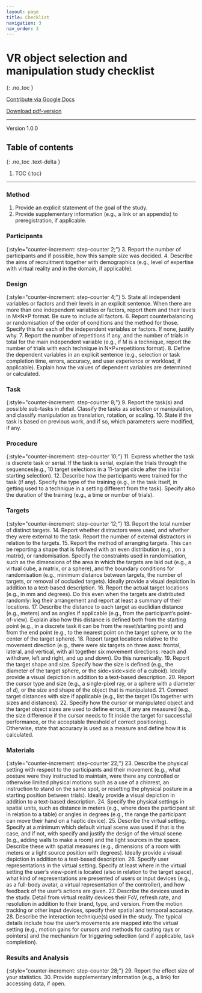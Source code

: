 ```yaml
---
layout: page
title: Checklist
navigation: 3
nav_order: 3
---
```


# VR object selection and manipulation study checklist
{: .no_toc }

[Contribute via Google Docs](https://docs.google.com/document/d/1Ny2LAe80bTIW2hjs6z-L8z8Q1i9ccTv2aGvUMJMoYPo/edit?usp=sharing)

[Download pdf-version](https://github.com/TorSalve/vrevaluation-test/releases/latest)

---

Version 1.0.0

## Table of contents
{: .no_toc .text-delta }

1. TOC
{:toc}

---

### Method
1. Provide an explicit statement of the goal of the study.
2. Provide supplementary information (e.g., a link or an appendix) to preregistration, if applicable.

### Participants

{:style="counter-increment: step-counter 2;"}
3. Report the number of participants and if possible, how this sample size was decided.
4. Describe the aims of recruitment together with demographics (e.g., level of expertise with virtual reality and in the domain, if applicable).

### Design

{:style="counter-increment: step-counter 4;"}
5. State all independent variables or factors and their levels in an explicit sentence. When there are more than one independent variables or factors, report them and their levels in M&times;N&times;P format. Be sure to include all factors.
6. Report counterbalancing or randomisation of the order of conditions and the method for those. Specify this for each of the independent variables or factors. If none, justify why.
7. Report the number of repetitions if any, and the number of trials in total for the main independent variable (e.g., if M is a technique, report the number of trials with each technique in N&times;P&times;repetitions format).
8. Define the dependent variables in an explicit sentence (e.g., selection or task completion time, errors, accuracy, and user experience or workload, if applicable). Explain how the values of dependent variables are determined or calculated.

### Task

{:style="counter-increment: step-counter 8;"}
9. Report the task(s) and possible sub-tasks in detail. Classify the tasks as selection or manipulation, and classify manipulation as translation, rotation, or scaling.
10. State if the task is based on previous work, and if so, which parameters were modified, if any.

### Procedure

{:style="counter-increment: step-counter 10;"}
11. Express whether the task is discrete task or serial. If the task is serial, explain the trials through the sequences(e.g., 10 target selections in a 11-target circle after the initial starting selection).
12. Describe how the participants were trained for the task (if any). Specify the type of the training (e.g., in the task itself, in getting used to a technique in a setting different from the task). Specify also the duration of the training (e.g., a time or number of trials).

### Targets

{:style="counter-increment: step-counter 12;"}
13. Report the total number of distinct targets.
14. Report whether distractors were used, and whether they were external to the task. Report the number of external distractors in relation to the targets.
15. Report the method of arranging targets. This can be reporting a shape that is followed with an even distribution (e.g., on a matrix), or randomisation. Specify the constraints used in randomisation, such as the dimensions of the area in which the targets are laid out (e.g., a virtual cube, a matrix, or a sphere), and the boundary conditions for randomisation (e.g., minimum distance between targets, the number of targets, or removal of occluded targets). Ideally provide a visual depiction in addition to a text-based description.
16. Report the actual target locations (e.g., in mm and degrees). Do this even when the targets are distributed randomly: log their arrangement and report at least a summary of their locations.
17. Describe the distance to each target as euclidian distance (e.g., meters) and as angles if applicable (e.g., from the participant’s point-of-view). Explain also how this distance is defined both from the starting point (e.g., in a discrete task it can be from the reset/starting point) and from the end point (e.g., to the nearest point on the target sphere, or to the center of the target sphere).
18. Report target locations relative to the movement direction (e.g., there were six targets on three axes: frontal, lateral, and vertical, with all together six movement directions: reach and withdraw, left and right, and up and down). Do this numerically.
19. Report the target shape and size. Specify how the size is defined (e.g., the diameter of the target sphere, or the side&times;side&times;side of a cuboid). Ideally provide a visual depiction in addition to a text-based description.
20. Report the cursor type and size (e.g., a single-pixel ray, or a sphere with a diameter of *d*), or the size and shape of the object that is manipulated.
21. Connect target distances with size if applicable (e.g., list the target IDs together with sizes and distances).
22. Specify how the cursor or manipulated object and the target object sizes are used to define errors, if any are measured (e.g., the size difference if the cursor needs to fit inside the target for successful performance, or the acceptable threshold of correct positioning). Otherwise, state that accuracy is used as a measure and define how it is calculated.

### Materials

{:style="counter-increment: step-counter 22;"}
23. Describe the physical setting with respect to the participants and their movement (e.g., what posture were they instructed to maintain, were there any controlled or otherwise limited physical motions such as a use of a chinrest, an instruction to stand on the same spot, or resetting the physical posture in a starting position between trials). Ideally provide a visual depiction in addition to a text-based description.
24. Specify the physical settings in spatial units, such as distance in meters (e.g., where does the participant sit in relation to a table) or angles in degrees (e.g., the range the participant can move their hand on a haptic device).
25. Describe the virtual setting. Specify at a minimum which default virtual scene was used if that is the case, and if not, with specify and justify the design of the virtual scene (e.g., adding walls to make a room) and the light sources in the space. Describe these with spatial measures (e.g., dimensions of a room with meters or a light source position with degrees). Ideally provide a visual depiction in addition to a text-based description.
26. Specify user representations in the virtual setting. Specify at least where in the virtual setting the user’s view-point is located (also in relation to the target space), what kind of representations are presented of users or input devices (e.g., as a full-body avatar, a virtual representation of the controller), and how feedback of the user’s actions are given.
27. Describe the devices used in the study. Detail from virtual reality devices their FoV, refresh rate, and resolution in addition to their brand, type, and version. From the motion tracking or other input devices, specify their spatial and temporal accuracy.
28. Describe the interaction technique(s) used in the study. The typical details include how the user’s movements are mapped into the virtual setting (e.g., motion gains for cursors and methods for casting rays or pointers) and the mechanism for triggering selection (and if applicable, task completion).

### Results and Analysis

{:style="counter-increment: step-counter 28;"}
29. Report the effect size of your statistics.
30. Provide supplementary information (e.g., a link) for accessing data, if open.
